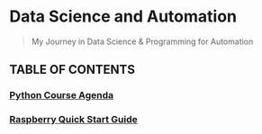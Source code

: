 # Data Science and Automation
> My Journey in Data Science &amp; Programming for Automation

## TABLE OF CONTENTS
### [Python Course Agenda](https://github.com/mrthinh/data_science_and_automation_public/blob/main/python_course/course_toc.md)
### [Raspberry Quick Start Guide](https://github.com/mrthinh/data_science_and_automation/blob/main/raspberry_pi_handbook.md)
